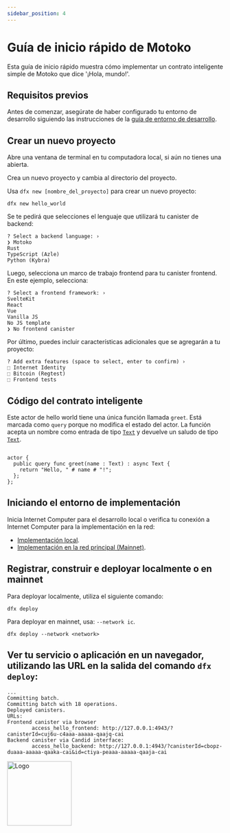 ```yaml
---
sidebar_position: 4
---
```


# Guía de inicio rápido de Motoko

Esta guía de inicio rápido muestra cómo implementar un contrato inteligente
simple de Motoko que dice '¡Hola, mundo!'.

## Requisitos previos

Antes de comenzar, asegúrate de haber configurado tu entorno de desarrollo
siguiendo las instrucciones de la [guía de entorno de desarrollo](./dev-env).

## Crear un nuevo proyecto

Abre una ventana de terminal en tu computadora local, si aún no tienes una
abierta.

Crea un nuevo proyecto y cambia al directorio del proyecto.

Usa `dfx new [nombre_del_proyecto]` para crear un nuevo proyecto:

```
dfx new hello_world
```

Se te pedirá que selecciones el lenguaje que utilizará tu canister de backend:

```
? Select a backend language: ›
❯ Motoko
Rust
TypeScript (Azle)
Python (Kybra)
```

Luego, selecciona un marco de trabajo frontend para tu canister frontend. En
este ejemplo, selecciona:

```
? Select a frontend framework: ›
SvelteKit
React
Vue
Vanilla JS
No JS template
❯ No frontend canister
```

Por último, puedes incluir características adicionales que se agregarán a tu
proyecto:

```
? Add extra features (space to select, enter to confirm) ›
⬚ Internet Identity
⬚ Bitcoin (Regtest)
⬚ Frontend tests
```

## Código del contrato inteligente

Este actor de hello world tiene una única función llamada `greet`. Está marcada
como `query` porque no modifica el estado del actor. La función acepta un nombre
como entrada de tipo [`Text`](../base/Text.md) y devuelve un saludo de tipo
[`Text`](../base/Text.md).

```motoko title="src/hello_backend/main.mo"

actor {
  public query func greet(name : Text) : async Text {
    return "Hello, " # name # "!";
  };
};
```

## Iniciando el entorno de implementación

Inicia Internet Computer para el desarrollo local o verifica tu conexión a
Internet Computer para la implementación en la red:

- [Implementación local](https://internetcomputer.org/docs/current/developer-docs/getting-started/deploy-and-manage).
- [Implementación en la red principal (Mainnet)](https://internetcomputer.org/docs/current/developer-docs/getting-started/deploy-and-manage).

## Registrar, construir e deployar localmente o en mainnet

Para deployar localmente, utiliza el siguiente comando:

```
dfx deploy
```

Para deployar en mainnet, usa: `--network ic`.

```
dfx deploy --network <network>
```

## Ver tu servicio o aplicación en un navegador, utilizando las URL en la salida del comando `dfx deploy`:

```
...
Committing batch.
Committing batch with 18 operations.
Deployed canisters.
URLs:
Frontend canister via browser
        access_hello_frontend: http://127.0.0.1:4943/?canisterId=cuj6u-c4aaa-aaaaa-qaajq-cai
Backend canister via Candid interface:
        access_hello_backend: http://127.0.0.1:4943/?canisterId=cbopz-duaaa-aaaaa-qaaka-cai&id=ctiya-peaaa-aaaaa-qaaja-cai
```

<img src="https://github.com/user-attachments/assets/844ca364-4d71-42b3-aaec-4a6c3509ee2e" alt="Logo" width="150" height="150" />
